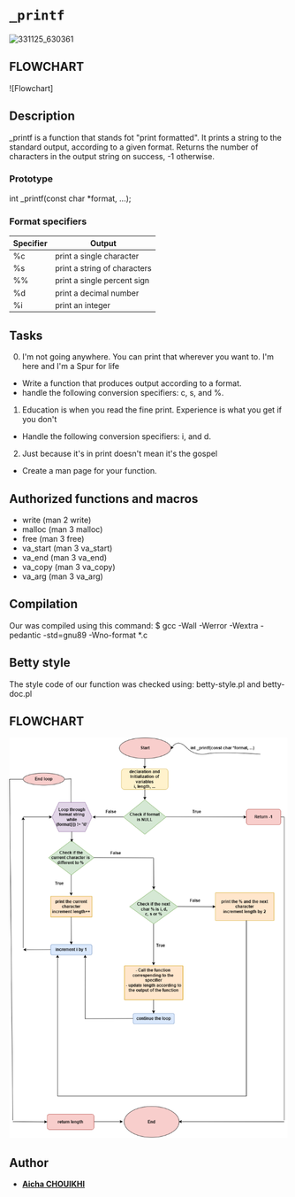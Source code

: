 # **`_printf`**

![331125_630361](https://user-images.githubusercontent.com/124582867/229380110-7673c718-e712-4ac6-aa56-c816d5535188.png)

## FLOWCHART
![Flowchart]

## Description
_printf is a function that stands fot "print formatted".
It prints a string to the standard output, according to a given format.
Returns the number of characters in the output string on success, -1 otherwise.

### Prototype

int _printf(const char *format, ...);

### Format specifiers

| **Specifier** | **Output**                    |
| ------------- | ----------------------------- |
| %c            | print a single character     |
| %s            | print a string of characters |
| %%            | print a single percent sign  |
| %d            | print a decimal number       |
| %i            | print an integer             |


## Tasks

0. I'm not going anywhere. You can print that wherever you want to. I'm here and I'm a Spur for life
 - Write a function that produces output according to a format.
 - handle the following conversion specifiers: c, s, and %.
1. Education is when you read the fine print. Experience is what you get if you don't
 - Handle the following conversion specifiers: i, and d.
2. Just because it's in print doesn't mean it's the gospel
 - Create a man page for your function.

## Authorized functions and macros

- write (man 2 write)
- malloc (man 3 malloc)
- free (man 3 free)
- va_start (man 3 va_start)
- va_end (man 3 va_end)
- va_copy (man 3 va_copy)
- va_arg (man 3 va_arg)

## Compilation

Our was compiled using this command:
$ gcc -Wall -Werror -Wextra -pedantic -std=gnu89 -Wno-format *.c

## Betty style

The style code of our function was checked using:
betty-style.pl and betty-doc.pl
## FLOWCHART
![Flowchart](https://github.com/Aicha-ch/holbertonschool-printf/blob/master/flow%20chart%20_printf.drawio.png)
## Author
* [**Aicha CHOUIKHI**](https://github.com/Aicha-ch)
